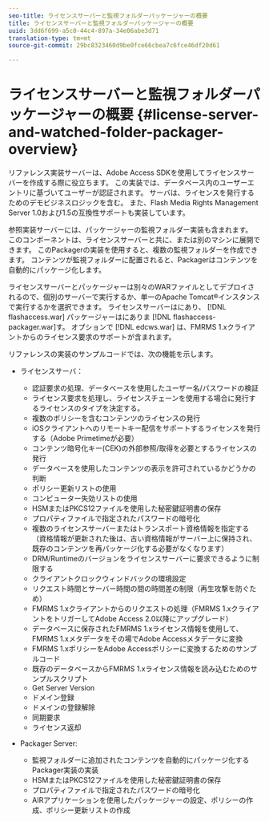 ```yaml
---
seo-title: ライセンスサーバーと監視フォルダーパッケージャーの概要
title: ライセンスサーバーと監視フォルダーパッケージャーの概要
uuid: 3dd6f699-a5c0-44c4-897a-34e06abe3d71
translation-type: tm+mt
source-git-commit: 29bc8323460d9be0fce66cbea7c6fce46df20d61

---
```



# ライセンスサーバーと監視フォルダーパッケージャーの概要 {#license-server-and-watched-folder-packager-overview}

リファレンス実装サーバーは、Adobe Access SDKを使用してライセンスサーバーを作成する際に役立ちます。 この実装では、データベース内のユーザーエントリに基づいてユーザーが認証されます。 サーバは、ライセンスを発行するためのデモビジネスロジックを含む。 また、Flash Media Rights Management Server 1.0および1.5の互換性サポートも実装しています。

参照実装サーバーには、パッケージャーの監視フォルダー実装も含まれます。 このコンポーネントは、ライセンスサーバーと共に、または別のマシンに展開できます。 このPackagerの実装を使用すると、複数の監視フォルダーを作成できます。 コンテンツが監視フォルダーに配置されると、Packagerはコンテンツを自動的にパッケージ化します。

ライセンスサーバーとパッケージャーは別々のWARファイルとしてデプロイされるので、個別のサーバーで実行するか、単一のApache Tomcat®インスタンスで実行するかを選択できます。 ライセンスサーバーはにあり、 [!DNL flashaccess.war] パッケージャーはにありま [!DNL flashaccess-packager.war]す。 オプションで [!DNL edcws.war] は、FMRMS 1.xクライアントからのライセンス要求のサポートが含まれます。

リファレンスの実装のサンプルコードでは、次の機能を示します。

* ライセンスサーバ：

   * 認証要求の処理、データベースを使用したユーザー名/パスワードの検証
   * ライセンス要求を処理し、ライセンスチェーンを使用する場合に発行するライセンスのタイプを決定する。
   * 複数のポリシーを含むコンテンツのライセンスの発行
   * iOSクライアントへのリモートキー配信をサポートするライセンスを発行する（Adobe Primetimeが必要）
   * コンテンツ暗号化キー(CEK)の外部参照/取得を必要とするライセンスの発行
   * データベースを使用したコンテンツの表示を許可されているかどうかの判断
   * ポリシー更新リストの使用
   * コンピューター失効リストの使用
   * HSMまたはPKCS12ファイルを使用した秘密鍵証明書の保存
   * プロパティファイルで指定されたパスワードの暗号化
   * 複数のライセンスサーバーまたはトランスポート資格情報を指定する（資格情報が更新された後は、古い資格情報がサーバー上に保持され、既存のコンテンツを再パッケージ化する必要がなくなります）
   * DRM/Runtimeのバージョンをライセンスサーバーに要求できるように制限する
   * クライアントクロックウィンドバックの環境設定
   * リクエスト時間とサーバー時間の間の時間差の制限（再生攻撃を防ぐため）
   * FMRMS 1.xクライアントからのリクエストの処理（FMRMS 1.xクライアントをトリガーしてAdobe Access 2.0以降にアップグレード）
   * データベースに保存されたFMRMS 1.xライセンス情報を使用して、FMRMS 1.xメタデータをその場でAdobe Accessメタデータに変換
   * FMRMS 1.xポリシーをAdobe Accessポリシーに変換するためのサンプルコード
   * 既存のデータベースからFMRMS 1.xライセンス情報を読み込むためのサンプルスクリプト
   * Get Server Version
   * ドメイン登録
   * ドメインの登録解除
   * 同期要求
   * ライセンス返却

* Packager Server:

   * 監視フォルダーに追加されたコンテンツを自動的にパッケージ化するPackager実装の実装
   * HSMまたはPKCS12ファイルを使用した秘密鍵証明書の保存
   * プロパティファイルで指定されたパスワードの暗号化
   * AIRアプリケーションを使用したパッケージャーの設定、ポリシーの作成、ポリシー更新リストの作成

